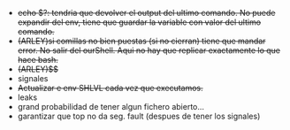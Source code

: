 
- ~~echo $?: tendria que devolver el output del ultimo comando. No puede expandir del env, tiene que guardar la variable con valor del ultimo comando.~~
- ~~(ARLEY)si comillas no bien puestas (si no cierran) tiene que mandar error. No salir del ourShell. Aqui no hay que replicar exactamente lo que hace bash.~~
- ~~(ARLEY)$$~~
- signales
- ~~Actualizar e env SHLVL cada vez que executamos.~~
- leaks
- grand probabilidad de tener algun fichero abierto...
- garantizar que top no da seg. fault (despues de tener los signales)
